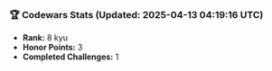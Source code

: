 ### 🏆 Codewars Stats (Updated: 2025-04-13 04:19:16 UTC)

- **Rank:** 8 kyu
- **Honor Points:** 3
- **Completed Challenges:** 1

